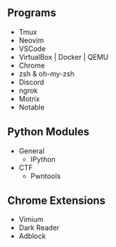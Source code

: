 ## Programs
- Tmux
- Neovim
- VSCode
- VirtualBox | Docker | QEMU
- Chrome
- zsh & oh-my-zsh
- Discord
- ngrok
- Motrix
- Notable


## Python Modules
- General
	- IPython
- CTF
	- Pwntools


## Chrome Extensions
- Vimium
- Dark Reader
- Adblock

